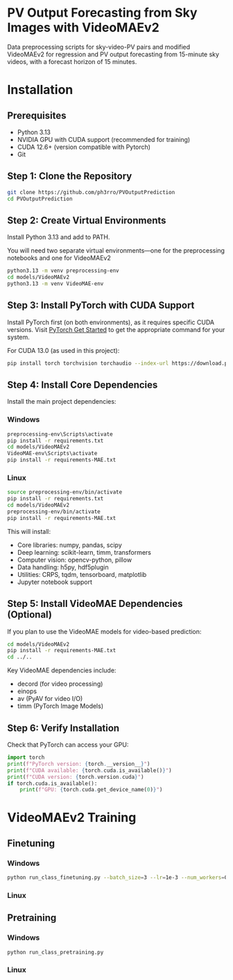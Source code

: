 # PV Output Forecasting from Sky Images with VideoMAEv2

Data preprocessing scripts for sky-video-PV pairs and modified VideoMAEv2 for regression and PV output forecasting from 15-minute sky videos, with a forecast horizon of 15 minutes.

# Installation

## Prerequisites

- Python 3.13
- NVIDIA GPU with CUDA support (recommended for training)
- CUDA 12.6+ (version compatible with Pytorch)
- Git

## Step 1: Clone the Repository

```bash
git clone https://github.com/ph3rro/PVOutputPrediction
cd PVOutputPrediction
```

## Step 2: Create Virtual Environments

Install Python 3.13 and add to PATH.

You will need two separate virtual environments—one for the preprocessing notebooks and one for VideoMAEv2

```bash
python3.13 -m venv preprocessing-env
cd models/VideoMAEv2
python3.13 -m venv VideoMAE-env
```

## Step 3: Install PyTorch with CUDA Support 

Install PyTorch first (on both environments), as it requires specific CUDA versions. Visit [PyTorch Get Started](https://pytorch.org/get-started/locally/) to get the appropriate command for your system.

For CUDA 13.0 (as used in this project):
```bash
pip install torch torchvision torchaudio --index-url https://download.pytorch.org/whl/cu130
```

## Step 4: Install Core Dependencies

Install the main project dependencies:

### Windows
```bash
preprocessing-env\Scripts\activate
pip install -r requirements.txt
cd models/VideoMAEv2
VideoMAE-env\Scripts\activate
pip install -r requirements-MAE.txt
```

### Linux 

```bash
source preprocessing-env/bin/activate
pip install -r requirements.txt
cd models/VideoMAEv2
preprocessing-env/bin/activate
pip install -r requirements-MAE.txt
```

This will install:
- Core libraries: numpy, pandas, scipy
- Deep learning: scikit-learn, timm, transformers
- Computer vision: opencv-python, pillow
- Data handling: h5py, hdf5plugin
- Utilities: CRPS, tqdm, tensorboard, matplotlib
- Jupyter notebook support

## Step 5: Install VideoMAE Dependencies (Optional)

If you plan to use the VideoMAE models for video-based prediction:

```bash
cd models/VideoMAEv2
pip install -r requirements-MAE.txt
cd ../..
```

Key VideoMAE dependencies include:
- decord (for video processing)
- einops
- av (PyAV for video I/O)
- timm (PyTorch Image Models)

## Step 6: Verify Installation

Check that PyTorch can access your GPU:

```python
import torch
print(f"PyTorch version: {torch.__version__}")
print(f"CUDA available: {torch.cuda.is_available()}")
print(f"CUDA version: {torch.version.cuda}")
if torch.cuda.is_available():
    print(f"GPU: {torch.cuda.get_device_name(0)}")
```

# VideoMAEv2 Training

## Finetuning

### Windows
```bash
python run_class_finetuning.py --batch_size=3 --lr=1e-3 --num_workers=0 --mixup=0 --cutmix=0
```
### Linux 

## Pretraining

### Windows
```bash
python run_class_pretraining.py
```
### Linux
